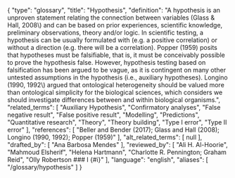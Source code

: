 {
    "type": "glossary",
    "title": "Hypothesis",
    "definition": "A hypothesis is an unproven statement relating the connection between variables (Glass & Hall, 2008\\) and can be based on prior experiences, scientific knowledge, preliminary observations, theory and/or logic. In scientific testing, a hypothesis can be usually formulated with (e.g. a positive correlation) or without a direction (e.g. there will be a correlation). Popper (1959) posits that hypotheses must be falsifiable, that is, it must be conceivably possible to prove the hypothesis false. However, hypothesis testing based on falsification has been argued to be vague, as it is contingent on many other untested assumptions in the hypothesis (i.e., auxiliary hypotheses). Longino (1990, 1992\\) argued that ontological heterogeneity should be valued more than ontological simplicity for the biological sciences, which considers we should investigate differences between and within biological organisms.",
    "related_terms": [
        "Auxiliary Hypothesis",
        "Confirmatory analyses",
        "False negative result",
        "False positive result",
        "Modelling",
        "Predictions",
        "Quantitative research",
        "Theory",
        "Theory building",
        "Type I error",
        "Type II error"
    ],
    "references": [
        "Beller and Bender (2017); Glass and Hall (2008); Longino (1990, 1992); Popper (1959)"
    ],
    "alt_related_terms": [
        null
    ],
    "drafted_by": [
        "Ana Barbosa Mendes"
    ],
    "reviewed_by": [
        "Ali H. Al-Hoorie",
        "Mahmoud Elsherif",
        "Helena Hartmann",
        "Charlotte R. Pennington; Graham Reid",
        "Olly Robertson   ### I {#i}"
    ],
    "language": "english",
    "aliases": [
        "/glossary/hypothesis"
    ]
}